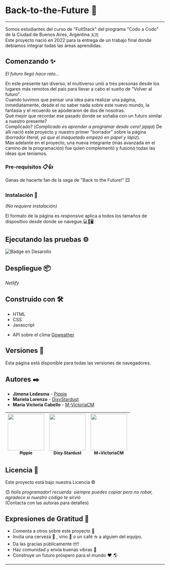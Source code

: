 # Back-to-the-Future 🚀
---
Somos estudiantes del curso de "FullStack" del programa "Codo a Codo" de la Ciudad de Buenos Aires, Argentina :argentina:   
Este proyecto nació en 2022 para la entrega de un trabajo final donde debíamos integrar todas las áreas aprendidas.

## Comenzando :sparkles:

_El futuro llegó hace rato..._

En este presente tan diverso, el multiverso unió a tres personas desde los lugares más remotos del país para llevar a cabo el sueño de "Volver al futuro".  
Cuando tuvimos que pensar una idea para realizar una página, inmediatamente, desde el no saber nada sobre este nuevo mundo, la fantasía y el recuerdo se apoderaron 
de dos de nosotras.  
Qué mejor que recordar ese pasado donde se soñaba con un futuro similar a nuestro presente?   
Complicado? (_Complicado es aprender a programar desde cero! jajaja_) De allí nació este proyecto y nuestro primer "borrador" sobre la página (_borrador literal, ya que el maquetado empezó en papel y lápiz_).   
Más adelante en el proyecto, una nueva integrante (más avanzada en el camino de la programación) fue quien complementó y fusionó todas las ideas que teníamos.

### Pre-requisitos 📋:+1:

Ganas de hacerte fan de la saga de "Back to the Future!" :film_strip:

### Instalación 🔧

_(No requiere instalación)_

El formato de la página es _responsive_ aplica a todos los tamaños de dispositivo desde donde se navegue.:computer::iphone::desktop_computer:

## Ejecutando las pruebas ⚙️

![Badge en Desarollo](https://img.shields.io/badge/STATUS-EN%20DESAROLLO-green)

## Despliegue 📦

_Netlify_

## Construido con 🛠️

+ HTML 
+ CSS
+ Javascript
* API sobre el clima [Goweather](https://goweather.herokuapp.com/weather/Argentina) 

## Versiones 📌

Esta página está disponible para todas las versiones de navegadores.

## Autores ✒️

* **Jimena Ledesma** - [Pippie](https://github.com/Pippie)
* **Mariela Lorenzo** - [DixyStardust](https://github.com/DixyStardust)
* **Maria Victoria Cabello** - [M-VictoriaCM](https://github.com/M-VictoriaCM)


| [<img src="https://avatars.githubusercontent.com/u/6910011?v=4" width=115><br><sub>Pippie</sub>](https://github.com/Pippie) |  [<img src="https://avatars.githubusercontent.com/u/114081375?v=4" width=115><br><sub>Dixy Stardust</sub>]([https://github.com/](https://github.com/)) |  [<img src="https://avatars.githubusercontent.com/u/70769530?v=4" width=115><br><sub>M-VictoriaCM</sub>](https://github.com/M-VictoriaCM) |
| :---: | :---: | :---: |

## Licencia 📄

Este proyecto está bajo nuestra Licencia :copyright:

😊 _holis programador! recuerda: siempre puedes copiar pero no robar, agradece si nuestro código te sirvió_  
(Contacta con las autoras para detalles)

## Expresiones de Gratitud 🎁

* Comenta a otros sobre este proyecto 📢
* Invita una cerveza 🍺 , vino :wine_glass: o un café ☕ a alguien del equipo. 
* Da las gracias públicamente 🤓!!
* Haz comunidad y envía buenas vibras :smiling_face_with_three_hearts:
* Construye un futuro próspero para el mundo ❤️	:earth_americas:

---
